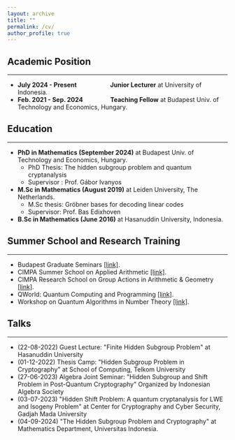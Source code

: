 ```yaml
---
layout: archive
title: ""
permalink: /cv/
author_profile: true
---
```

## Academic Position
---
* <b>July 2024 - Present &emsp;&emsp;&emsp;&emsp;&emsp; Junior Lecturer</b> at University of Indonesia.
* <b>Feb. 2021 - Sep. 2024 &emsp;&emsp;&emsp;&emsp; Teaching Fellow</b> at Budapest Univ. of Technology and Economics, Hungary.

## Education
---
* <b>PhD in Mathematics (September 2024)</b> at Budapest Univ. of Technology and Economics, Hungary.
  * PhD Thesis: The hidden subgroup problem and quantum cryptanalysis
  * Supervisor : Prof. Gábor Ivanyos
* <b>M.Sc in Mathematics (August 2019)</b> at Leiden University, The Netherlands.
  * M.Sc thesis: Gröbner bases for decoding linear codes
  * Supervisor: Prof. Bas Edixhoven
* <b>B.Sc in Mathematics (June 2016)</b> at Hasanuddin University, Indonesia.

## Summer School and Research Training
---
* Budapest Graduate Seminars [[link]](https://bgs.renyi.hu).
* CIMPA Summer School on Applied Arithmetic [[link]](https://susaan.inria.fr).
* CIMPA Research School on Group Actions in Arithmetic & Geometry [[link]](http://www.rnta.eu/Yogyakarta2020/appl.html).
* QWorld: Quantum Computing and Programming [[link]](https://qworld.net/qcourse511-2/).
* Workshop on Quantum Algorithms in Number Theory [[link]](http://www.fields.utoronto.ca/activities/21-22/quantum-algorithms).


## Talks
---
* (22-08-2022) Guest Lecture: "Finite Hidden Subgroup Problem" at Hasanuddin University
* (01-12-2022) Thesis Camp: "Hidden Subgroup Problem in Cryptography" at School of Computing, Telkom University
* (27-06-2023) Algebra Joint Seminar: "Hidden Subgroup and Shift Problem in Post-Quantum Cryptography" Organized by Indonesian Algebra Society
* (03-07-2023) "Hidden Shift Problem: A quantum cryptanalysis for LWE and Isogeny Problem" at Center for Cryptography and Cyber Security, Gadjah Mada University
* (04-09-2024) "The Hidden Subgroup Problem and Cryptography" at Mathematics Department, Universitas Indonesia.
